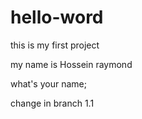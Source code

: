 # hello-word
this is my first project

my name is Hossein
raymond

what's your name;

change in branch 1.1